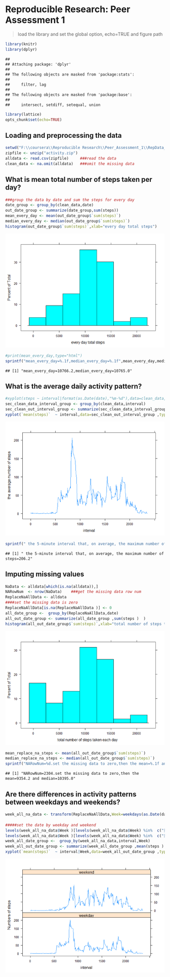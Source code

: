# Reproducible Research: Peer Assessment 1


> load the library and set the global option, echo=TRUE and figure path


```r
library(knitr)
library(dplyr)
```

```
## 
## Attaching package: 'dplyr'
## 
## The following objects are masked from 'package:stats':
## 
##     filter, lag
## 
## The following objects are masked from 'package:base':
## 
##     intersect, setdiff, setequal, union
```

```r
library(lattice)
opts_chunk$set(echo=TRUE)
```


## Loading and preprocessing the data

```r
setwd("F:\\coursera\\Reproducible Research\\Peer_Assessment_1\\RepData_PeerAssessment1")
zipfile <- unzip("activity.zip")
alldata <- read.csv(zipfile)     ###read the data
clean_data <- na.omit(alldata)   ###omit the missing data
```


## What is mean total number of steps taken per day?

```r
###group the data by date and sum the steps for every day
date_group <- group_by(clean_data,date)     
out_date_group <- summarize(date_group,sum(steps))
mean_every_day <- mean(out_date_group$`sum(steps)`)
median_every_day <- median(out_date_group$`sum(steps)`)
histogram(out_date_group$`sum(steps)`,xlab="every day total steps")
```

![](PA1_template_files/figure-html/unnamed-chunk-2-1.png) 

```r
#print(mean_every_day,type="html")
sprintf("mean_every_day=%.1f,median_every_day=%.1f",mean_every_day,median_every_day)
```

```
## [1] "mean_every_day=10766.2,median_every_day=10765.0"
```


## What is the average daily activity pattern?

```r
#xyplot(steps ~ interval|format(as.Date(date),"%m-%d"),data=clean_data,type = "l")
sec_clean_data_interval_group <- group_by(clean_data,interval)
sec_clean_out_interval_group <- summarize(sec_clean_data_interval_group ,mean(steps)  )
xyplot(`mean(steps)`  ~ interval,data=sec_clean_out_interval_group ,type = "l",ylab=" the average number of steps")
```

![](PA1_template_files/figure-html/unnamed-chunk-3-1.png) 

```r
sprintf(" the 5-minute interval that, on average, the maximum number of steps=%.1f",max(sec_clean_out_interval_group$`mean(steps)`))
```

```
## [1] " the 5-minute interval that, on average, the maximum number of steps=206.2"
```


## Imputing missing values

```r
NaData <- alldata[which(is.na(alldata)),]
NARowNum  <- nrow(NaData)    ###get the missing data row num 
ReplaceNaAllData <- alldata
####set the missing data is zero
ReplaceNaAllData[is.na(ReplaceNaAllData )] <- 0
all_date_group <-  group_by(ReplaceNaAllData,date)
all_out_date_group <- summarize(all_date_group ,sum(steps )  )
histogram(all_out_date_group$`sum(steps)`,xlab="total number of steps taken each day ")
```

![](PA1_template_files/figure-html/unnamed-chunk-4-1.png) 

```r
mean_replace_na_steps <- mean(all_out_date_group$`sum(steps)`)
median_replace_na_steps <- median(all_out_date_group$`sum(steps)`)
sprintf("NARowNum=%d.set the missing data to zero,then the mean=%.1f and median=%.1f",NARowNum ,mean_replace_na_steps,median_replace_na_steps)
```

```
## [1] "NARowNum=2304.set the missing data to zero,then the mean=9354.2 and median=10395.0"
```


## Are there differences in activity patterns between weekdays and weekends?

```r
week_all_na_data <- transform(ReplaceNaAllData,Week=weekdays(as.Date(date)))

#####set the date by weekday and weekend
levels(week_all_na_data$Week )[levels(week_all_na_data$Week) %in%  c("星期六","星期日")]   <- "weekend"
levels(week_all_na_data$Week )[levels(week_all_na_data$Week) %in%  c("星期一","星期二","星期三","星期四","星期五")]   <- "weekday"
week_all_date_group <-  group_by(week_all_na_data,interval,Week)
week_all_out_date_group <- summarize(week_all_date_group ,mean(steps )  )
xyplot(`mean(steps)`  ~ interval|Week,data=week_all_out_date_group ,type = "l",layout=c(1,2),ylab="Numbers of steps")
```

![](PA1_template_files/figure-html/unnamed-chunk-5-1.png) 
